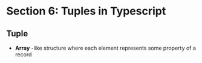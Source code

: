 # Section 6: Tuples in Typescript

## Tuple

- **Array** -like structure where each element represents some property of a record
